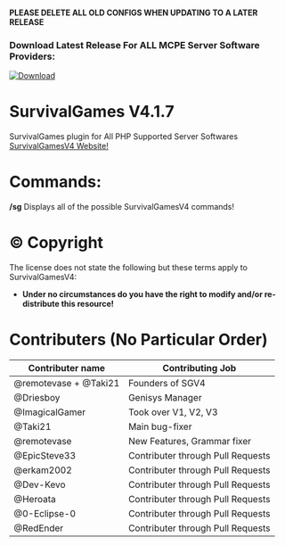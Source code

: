 #### **PLEASE DELETE ALL OLD CONFIGS WHEN UPDATING TO A LATER RELEASE**

### Download Latest Release For **ALL MCPE Server Software Providers**:

<a href = "https://github.com/Inactive-to-Reactive/SurvivalGamesV4/releases/download/V4.1.7/SGV4.1.7.phar">![Download](https://www.wowthemes.net/wp-content/uploads/2014/01/freethemesdownload.png)</a>

# SurvivalGames  V4.1.7
SurvivalGames plugin for All PHP Supported Server Softwares
<a href = "https://inactive-to-reactive.github.io/SurvivalGamesV4">SurvivalGamesV4 Website!</a>

# Commands:
**/sg** Displays all of the possible SurvivalGamesV4 commands!

# © Copyright
The license does not state the following but these terms apply to SurvivalGamesV4:

- **Under no circumstances do you have the right to modify and/or re-distribute this resource!**

# Contributers **(No Particular Order)**
Contributer name | Contributing Job
---------------- | ------------------
@remotevase + @Taki21 | Founders of SGV4
@Driesboy | Genisys Manager
@ImagicalGamer | Took over V1, V2, V3
@Taki21 | Main bug-fixer
@remotevase | New Features, Grammar fixer
@EpicSteve33 | Contributer through Pull Requests
@erkam2002 | Contributer through Pull Requests
@Dev-Kevo | Contributer through Pull Requests
@Heroata | Contributer through Pull Requests
@0-Eclipse-0 | Contributer through Pull Requests
@RedEnder | Contributer through Pull Requests
